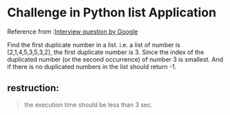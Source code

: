 # Challenge in Python list Application
Reference from :[Interview question by Google]( https://app.codesignal.com/interview-practice/task/pMvymcahZ8dY4g75q)

Find the first duplicate number in a list. i.e. a list of number is
[2,1,4,5,3,5,3,2], the first duplicate number is 3. Since the index of
the duplicated number (or the second occurrence) of number 3 is smallest. And if there is no
duplicated numbers in the list should return -1.

## restruction:
> the execution time should be less than 3 sec.

